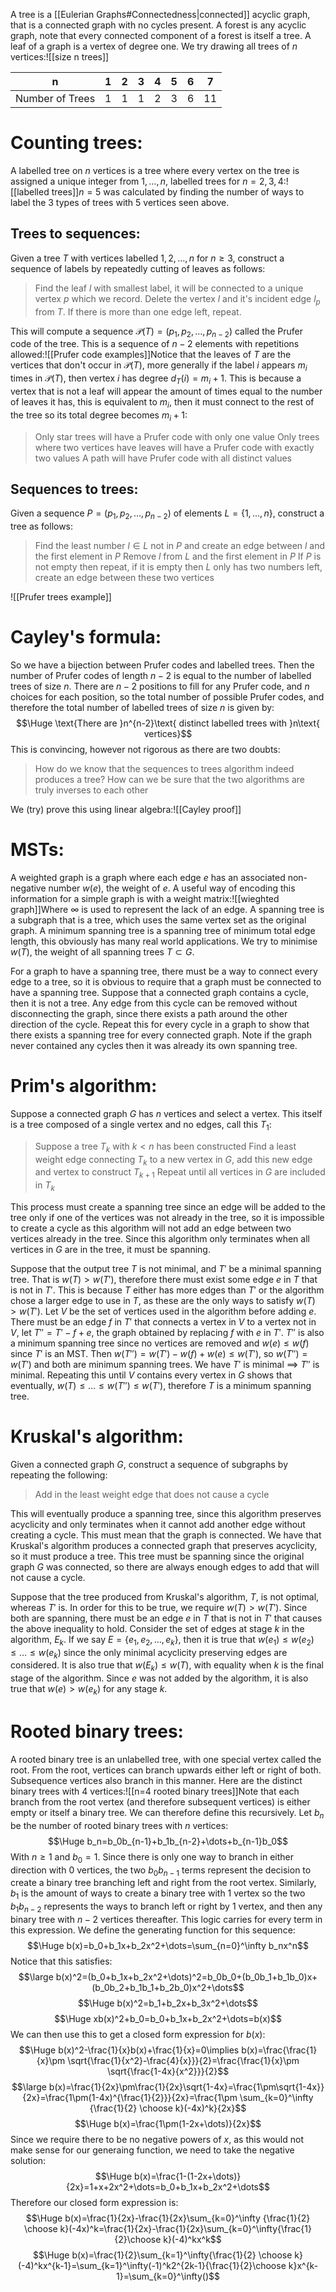 
A tree is a [[Eulerian Graphs#Connectedness|connected]] acyclic graph, that is a connected graph with no cycles present. A forest is any acyclic graph, note that every connected component of a forest is itself a tree. A leaf of a graph is a vertex of degree one. We try drawing all trees of $n$ vertices:![[size n trees]]

| n               | 1   | 2   | 3   | 4   | 5   | 6   | 7   |
| --------------- | --- | --- | --- | --- | --- | --- | --- |
| Number of Trees | 1   | 1   | 1   | 2   | 3   | 6   | 11  |


# Counting trees:

A labelled tree on $n$ vertices is a tree where every vertex on the tree is assigned a unique integer from $1,\dots,n$, labelled trees for $n=2,3,4$:![[labelled trees]]$n=5$ was calculated by finding the number of ways to label the 3 types of trees with $5$ vertices seen above.

## Trees to sequences:
Given a tree $T$ with vertices labelled $1,2,\dots,n$ for $n\geq3$, construct a sequence of labels by repeatedly cutting of leaves as follows:
> Find the leaf $l$ with smallest label, it will be connected to a unique vertex $p$ which we record.
> Delete the vertex $l$ and it's incident edge $l_p$ from $T$.
> If there is more than one edge left, repeat.

This will compute a sequence $\mathcal P(T)=(p_1,p_2,\dots,p_{n-2})$ called the Prufer code of the tree. This is a sequence of $n-2$ elements with repetitions allowed:![[Prufer code examples]]Notice that the leaves of $T$ are the vertices that don't occur in $\mathcal P(T)$, more generally if the label $i$ appears $m_i$ times in $\mathcal P(T)$, then vertex $i$ has degree $d_T(i)=m_i+1$. This is because a vertex that is not a leaf will appear the amount of times equal to the number of leaves it has, this is equivalent to $m_i$, then it must connect to the rest of the tree so its total degree becomes $m_i+1$:
> Only star trees will have a Prufer code with only one value
> Only trees where two vertices have leaves will have a Prufer code with exactly two values
> A path will have Prufer code with all distinct values

## Sequences to trees:
Given a sequence $P=(p_1,p_2,\dots,p_{n-2})$ of elements $L=\{1,\dots,n\}$, construct a tree as follows:
> Find the least number $l\in L$ not in $P$ and create an edge between $l$ and the first element in $P$
> Remove $l$ from $L$ and the first element in $P$
> If $P$ is not empty then repeat, if it is empty then $L$ only has two numbers left, create an edge between these two vertices

![[Prufer trees example]]

# Cayley's formula:

So we have a bijection between Prufer codes and labelled trees. Then the number of Prufer codes of length $n-2$ is equal to the number of labelled trees of size $n$. There are $n-2$ positions to fill for any Prufer code, and $n$ choices for each position, so the total number of possible Prufer codes, and therefore the total number of labelled trees of size $n$ is given by:$$\Huge \text{There are }n^{n-2}\text{ distinct labelled trees with }n\text{ vertices}$$This is convincing, however not rigorous as there are two doubts:
> How do we know that the sequences to trees algorithm indeed produces a tree?
> How can we be sure that the two algorithms are truly inverses to each other

We (try) prove this using linear algebra:![[Cayley proof]]
# MSTs:

A weighted graph is a graph where each edge $e$ has an associated non-negative number $w(e)$, the weight of $e$. A useful way of encoding this information for a simple graph is with a weight matrix:![[wieghted graph]]Where $\infty$ is used to represent the lack of an edge. A spanning tree is a subgraph that is a tree, which uses the same vertex set as the original graph. A minimum spanning tree is a spanning tree of minimum total edge length, this obviously has many real world applications. We try to minimise $w(T)$, the weight of all spanning trees $T\subset G$.

For a graph to have a spanning tree, there must be a way to connect every edge to a tree, so it is obvious to require that a graph must be connected to have a spanning tree. Suppose that a connected graph contains a cycle, then it is not a tree. Any edge from this cycle can be removed without disconnecting the graph, since there exists a path around the other direction of the cycle. Repeat this for every cycle in a graph to show that there exists a spanning tree for every connected graph. Note if the graph never contained any cycles then it was already its own spanning tree.

# Prim's algorithm:

Suppose a connected graph $G$ has $n$ vertices and select a vertex. This itself is a tree composed of a single vertex and no edges, call this $T_1$:
> Suppose a tree $T_k$ with $k<n$ has been constructed
> Find a least weight edge connecting $T_k$ to a new vertex in $G$, add this new edge and vertex to construct $T_{k+1}$
> Repeat until all vertices in $G$ are included in $T_k$

This process must create a spanning tree since an edge will be added to the tree only if one of the vertices was not already in the tree, so it is impossible to create a cycle as this algorithm will not add an edge between two vertices already in the tree. Since this algorithm only terminates when all vertices in $G$ are in the tree, it must be spanning.

Suppose that the output tree $T$ is not minimal, and $T'$ be a minimal spanning tree. That is $w(T)>w(T')$, therefore there must exist some edge $e$ in $T$ that is not in $T'$. This is because $T$ either has more edges than $T'$ or the algorithm chose a larger edge to use in $T$, as these are the only ways to satisfy $w(T)>w(T')$. Let $V$ be the set of vertices used in the algorithm before adding $e$. There must be an edge $f$ in $T'$ that connects a vertex in $V$ to a vertex not in $V$, let $T''=T'-f+e$, the graph obtained by replacing $f$ with $e$ in $T'$. $T''$ is also a minimum spanning tree since no vertices are removed and $w(e)\leq w(f)$ since $T'$ is an MST. Then $w(T'')=w(T')-w(f)+w(e)\leq w(T')$, so $w(T'')=w(T')$ and both are minimum spanning trees. We have $T'$ is minimal $\implies$ $T''$ is minimal. Repeating this until $V$ contains every vertex in $G$ shows that eventually, $w(T)\leq\dots\leq w(T'')\leq w(T')$, therefore $T$ is a minimum spanning tree.

# Kruskal's algorithm:

Given a connected graph $G$, construct a sequence of subgraphs by repeating the following:
> Add in the least weight edge that does not cause a cycle

This will eventually produce a spanning tree, since this algorithm preserves acyclicity and only terminates when it cannot add another edge without creating a cycle. This must mean that the graph is connected. We have that Kruskal's algorithm produces a connected graph that preserves acyclicity, so it must produce a tree. This tree must be spanning since the original graph $G$ was connected, so there are always enough edges to add that will not cause a cycle.

Suppose that the tree produced from Kruskal's algorithm, $T$, is not optimal, whereas $T'$ is. In order for this to be true, we require $w(T)> w(T')$. Since both are spanning, there must be an edge $e$ in $T$ that is not in $T'$ that causes the above inequality to hold. Consider the set of edges at stage $k$ in the algorithm, $E_k$. If we say $E=\{e_1,e_2,\dots,e_k\}$, then it is true that $w(e_1)\leq w(e_2)\leq\dots\leq w(e_k)$ since the only minimal acyclicity preserving edges are considered. It is also true that $w(E_k)\leq w(T)$, with equality when $k$ is the final stage of the algorithm. Since $e$ was not added by the algorithm, it is also true that $w(e)>w(e_k)$ for any stage $k$.

# Rooted binary trees:

A rooted binary tree is an unlabelled tree, with one special vertex called the root. From the root, vertices can branch upwards either left or right of both. Subsequence vertices also branch in this manner. Here are the distinct binary trees with $4$ vertices:![[n=4 rooted binary trees]]Note that each branch from the root vertex (and therefore subsequent vertices) is either empty or itself a binary tree. We can therefore define this recursively. Let $b_n$ be the number of rooted binary trees with $n$ vertices:$$\Huge b_n=b_0b_{n-1}+b_1b_{n-2}+\dots+b_{n-1}b_0$$With $n\geq1$ and $b_0=1$. Since there is only one way to branch in either direction with $0$ vertices, the two $b_0b_{n-1}$ terms represent the decision to create a binary tree branching left and right from the root vertex. Similarly, $b_1$ is the amount of ways to create a binary tree with $1$ vertex so the two $b_1b_{n-2}$ represents the ways to branch left or right by $1$ vertex, and then any binary tree with $n-2$ vertices thereafter. This logic carries for every term in this expression. We define the generating function for this sequence:$$\Huge b(x)=b_0+b_1x+b_2x^2+\dots=\sum_{n=0}^\infty b_nx^n$$Notice that this satisfies:$$\large b(x)^2=(b_0+b_1x+b_2x^2+\dots)^2=b_0b_0+(b_0b_1+b_1b_0)x+(b_0b_2+b_1b_1+b_2b_0)x^2+\dots$$$$\Huge b(x)^2=b_1+b_2x+b_3x^2+\dots$$$$\Huge xb(x)^2+b_0=b_0+b_1x+b_2x^2+\dots=b(x)$$We can then use this to get a closed form expression for $b(x)$:$$\Huge b(x)^2-\frac{1}{x}b(x)+\frac{1}{x}=0\implies b(x)=\frac{\frac{1}{x}\pm \sqrt{\frac{1}{x^2}-\frac{4}{x}}}{2}=\frac{\frac{1}{x}\pm \sqrt{\frac{1-4x}{x^2}}}{2}$$$$\large b(x)=\frac{1}{2x}\pm\frac{1}{2x}\sqrt{1-4x}=\frac{1\pm\sqrt{1-4x}}{2x}=\frac{1\pm(1-4x)^{\frac{1}{2}}}{2x}=\frac{1\pm \sum_{k=0}^\infty {\frac{1}{2} \choose k}(-4x)^k}{2x}$$$$\Huge b(x)=\frac{1\pm(1-2x+\dots)}{2x}$$Since we require there to be no negative powers of $x$, as this would not make sense for our generaing function, we need to take the negative solution:$$\Huge b(x)=\frac{1-(1-2x+\dots)}{2x}=1+x+2x^2+\dots=b_0+b_1x+b_2x^2+\dots$$Therefore our closed form expression is:$$\Huge b(x)=\frac{1}{2x}-\frac{1}{2x}\sum_{k=0}^\infty {\frac{1}{2} \choose k}(-4x)^k=\frac{1}{2x}-\frac{1}{2x}\sum_{k=0}^\infty{\frac{1}{2}\choose k}(-4)^kx^k$$$$\Huge b(x)=\frac{1}{2}\sum_{k=1}^\infty{\frac{1}{2} \choose k}(-4)^kx^{k-1}=\sum_{k=1}^\infty(-1)^k2^{2k-1}{\frac{1}{2}\choose k}x^{k-1}=\sum_{k=0}^\infty()$$